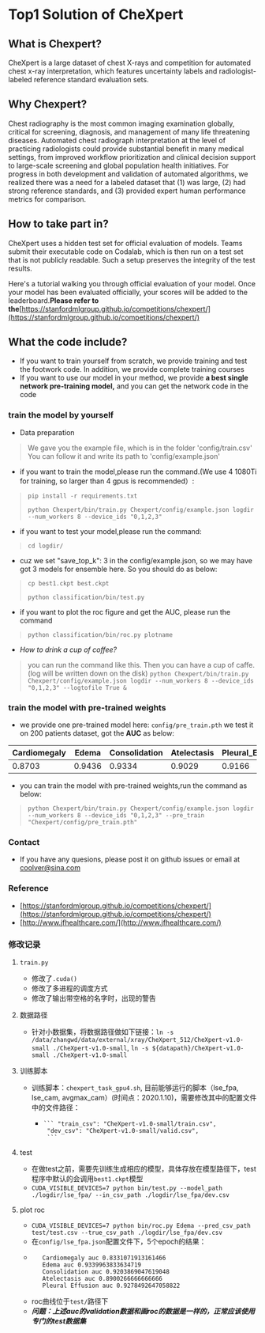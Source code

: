# Top1 Solution of CheXpert

## What is Chexpert?
CheXpert is a large dataset of chest X-rays and competition for automated chest x-ray interpretation, which features uncertainty labels and radiologist-labeled reference standard evaluation sets.
## Why Chexpert?
Chest radiography is the most common imaging examination globally, critical for screening, diagnosis, and management of many life threatening diseases. Automated chest radiograph interpretation at the level of practicing radiologists could provide substantial benefit in many medical settings, from improved workflow prioritization and clinical decision support to large-scale screening and global population health initiatives. For progress in both development and validation of automated algorithms, we realized there was a need for a labeled dataset that (1) was large, (2) had strong reference standards, and (3) provided expert human performance metrics for comparison.
## How to take part in?
CheXpert uses a hidden test set for official evaluation of models. Teams submit their executable code on Codalab, which is then run on a test set that is not publicly readable. Such a setup preserves the integrity of the test results.

Here's a tutorial walking you through official evaluation of your model. Once your model has been evaluated officially, your scores will be added to the leaderboard.**Please refer to the**[https://stanfordmlgroup.github.io/competitions/chexpert/](https://stanfordmlgroup.github.io/competitions/chexpert/)
## What the code include?
* If you want to train yourself from scratch, we provide training and test the footwork code. In addition, we provide complete training courses
* If you want to use our model in your method, we provide **a best single network pre-training model,** and you can get the network code in the code

### train the model by yourself

* Data preparation
> We gave you the example file, which is in the folder 'config/train.csv'
> You can follow it and write its path to 'config/example.json'

* if you want to train the model,please run the command.(We use 4 1080Ti for training, so larger than 4 gpus is recommended）:
> `pip install -r requirements.txt`
> 
> `python Chexpert/bin/train.py Chexpert/config/example.json logdir --num_workers 8 --device_ids "0,1,2,3"`

* if you want to test your model,please run the command:
> `cd logdir/`

* cuz we set "save_top_k": 3 in the config/example.json, so we may have got 3 models for ensemble here. So you should do as below:
> `cp best1.ckpt best.ckpt`
> 
> `python classification/bin/test.py`

* if you want to plot the roc figure and get the AUC, please run the command
> `python classification/bin/roc.py plotname`

 * *How to drink a cup of coffee?*
> you can run the command like this. Then you can have a cup of caffe.(log will be written down on the disk)
`python Chexpert/bin/train.py Chexpert/config/example.json logdir --num_workers 8 --device_ids "0,1,2,3" --logtofile True &`

### train the model with pre-trained weights
* we provide one pre-trained model here: `config/pre_train.pth`
we test it on 200 patients dataset, got the **AUC** as below:

|Cardiomegaly|Edema|Consolidation|Atelectasis|Pleural_Effusion|
|---------|-----|---|----|-----|
|0.8703|0.9436|0.9334|0.9029|0.9166|

* you can train the model with pre-trained weights,run the command as below:

> `python Chexpert/bin/train.py Chexpert/config/example.json logdir --num_workers 8 --device_ids "0,1,2,3" --pre_train "Chexpert/config/pre_train.pth" `

### Contact
* If you have any quesions, please post it on github issues or email at coolver@sina.com

### Reference
* [https://stanfordmlgroup.github.io/competitions/chexpert/](https://stanfordmlgroup.github.io/competitions/chexpert/)
* [http://www.jfhealthcare.com/](http://www.jfhealthcare.com/)


### 修改记录
1. `train.py`
   *  修改了`.cuda()`
   *  修改了多进程的调度方式
   *  修改了输出带空格的名字时，出现的警告
2. 数据路径
   * 针对小数据集，将数据路径做如下链接：`ln -s /data/zhangwd/data/external/xray/CheXpert_512/CheXpert-v1.0-small ./CheXpert-v1.0-small`, `ln -s ${datapath}/CheXpert-v1.0-small ./CheXpert-v1.0-small`
3. 训练脚本
   * 训练脚本：`chexpert_task_gpu4.sh`, 目前能够运行的脚本（lse_fpa, lse_cam, avgmax_cam）(时间点：2020.1.10)，需要修改其中的配置文件中的文件路径：
     *     ``` "train_csv": "CheXpert-v1.0-small/train.csv",
            "dev_csv": "CheXpert-v1.0-small/valid.csv",
            ```
4. test
   * 在做test之前，需要先训练生成相应的模型，具体存放在模型路径下，test程序中默认的会调用`best1.ckpt`模型
   * `CUDA_VISIBLE_DEVICES=7 python bin/test.py --model_path ./logdir/lse_fpa/ --in_csv_path ./logdir/lse_fpa/dev.csv`

1. plot roc
   * `CUDA_VISIBLE_DEVICES=7 python bin/roc.py Edema --pred_csv_path test/test.csv --true_csv_path ./logdir/lse_fpa/dev.csv`
   * 在`config/lse_fpa.json`配置文件下，5个epoch的结果：
   * ``` 
        Cardiomegaly auc 0.8331071913161466
        Edema auc 0.9339963833634719
        Consolidation auc 0.9203869047619048
        Atelectasis auc 0.8900266666666666
        Pleural Effusion auc 0.9278492647058822
     ```
    * roc曲线位于`test/`路径下
    * ***问题：上述auc的validation数据和画roc的数据是一样的，正常应该使用专门的test数据集***
